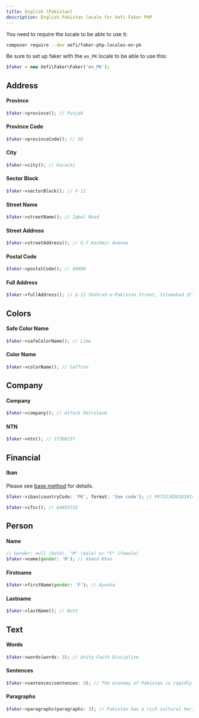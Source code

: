 ```yaml
---
title: English (Pakistan)
description: English Pakistan locale for Xefi Faker PHP
---
```


You need to require the locale to be able to use it:

```bash
composer require --dev xefi/faker-php-locales-en-pk
```

Be sure to set up faker with the `en_PK` locale to be able to use this:

```php
$faker = new Xefi\Faker\Faker('en_PK');
```

## Address

#### Province
```php
$faker->province(); // Punjab
```

#### Province Code
```php
$faker->provinceCode(); // SD
```

#### City
```php
$faker->city(); // Karachi
```

#### Sector Block
```php
$faker->sectorBlock(); // F-11
```

#### Street Name
```php
$faker->streetName(); // Iqbal Road
```

#### Street Address
```php
$faker->streetAddress(); // G-7 Kashmir Avenue
```

#### Postal Code
```php
$faker->postalCode(); // 44000
```

#### Full Address
```php
$faker->fullAddress(); // G-11 Shahrah-e-Pakistan Street, Islamabad ICT
```

## Colors

#### Safe Color Name
```php
$faker->safeColorName(); // Lime
```

#### Color Name
```php
$faker->colorName(); // Saffron
```

## Company

#### Company
```php
$faker->company(); // Attock Petroleum
```

#### NTN
```php
$faker->ntn(); // 57308237
```

## Financial

#### Iban

Please see [base method](/extensions/financial#iban) for details.

```php
$faker->iban(countryCode: 'PK', format: 'See code'); // PK72JJED92839147382930
```

```php
$faker->ifsc(); // G4855732
```

## Person

#### Name
```php
// Gender: null (both), "M" (male) or "F" (female)
$faker->name(gender: 'M'); // Ahmed Khan
```

#### Firstname
```php
$faker->firstName(gender: 'F'); // Ayesha
```

#### Lastname
```php
$faker->lastName(); // Butt
```

## Text

#### Words
```php
$faker->words(words: 3); // Unity Faith Discipline
```

#### Sentences
```php
$faker->sentences(sentences: 3); // The economy of Pakistan is rapidly growing...
```

#### Paragraphs
```php
$faker->paragraphs(paragraphs: 3); // Pakistan has a rich cultural heritage...
```
